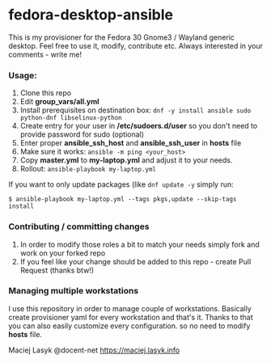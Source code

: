 # fedora-desktop-ansible #

This is my provisioner for the Fedora 30 Gnome3 / Wayland
generic desktop. Feel free to use it, modify, contribute etc.
Always interested in your comments - write me!

### Usage: ###

1. Clone this repo
1. Edit **group_vars/all.yml**
1. Install prerequisites on destination box: `dnf -y install ansible sudo python-dnf libselinux-python`
1. Create entry for your user in **/etc/sudoers.d/user** so you don't need to provide password for sudo (optional)
1. Enter proper **ansible_ssh_host** and **ansible_ssh_user** in **hosts** file
1. Make sure it works: `ansible -m ping <your_host>`
1. Copy **master.yml** to **my-laptop.yml** and adjust it to your needs.
1. Rollout: `ansible-playbook my-laptop.yml`

If you want to only update packages (like `dnf update -y` simply run:

`$ ansible-playbook my-laptop.yml --tags pkgs,update --skip-tags install`

### Contributing / committing changes ###

1. In order to modify those roles a bit to match your needs simply fork and work on your forked repo
1. If you feel like your change should be added to this repo - create Pull Request (thanks btw!)

### Managing multiple workstations ###

I use this repository in order to manage couple of workstations. Basically create 
provisioner yaml for every workstation and that's it. Thanks to that you can also easily customize every
configuration. so no need to modify **hosts** file.

Maciej Lasyk
@docent-net
https://maciej.lasyk.info
